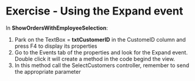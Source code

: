﻿# Exercise - Using the Expand event

In **ShowOrdersWithEmployeeSelection**:  
1. Park on the TextBox = **txtCustomerID** in the CustomeID column and press F4 to display its properties  
2. Go to the Events tab of the properties and look for the Expand event. Double click it will create a method in the code begind the view.
3. In this method call the SelectCustomers controller, remember to send the appropriate parameter  

